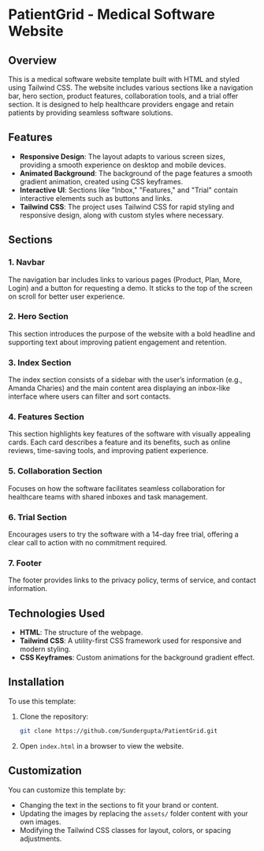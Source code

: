 # PatientGrid - Medical Software Website

## Overview

This is a medical software website template built with HTML and styled using Tailwind CSS. The website includes various sections like a navigation bar, hero section, product features, collaboration tools, and a trial offer section. It is designed to help healthcare providers engage and retain patients by providing seamless software solutions.

## Features

- **Responsive Design**: The layout adapts to various screen sizes, providing a smooth experience on desktop and mobile devices.
- **Animated Background**: The background of the page features a smooth gradient animation, created using CSS keyframes.
- **Interactive UI**: Sections like "Inbox," "Features," and "Trial" contain interactive elements such as buttons and links.
- **Tailwind CSS**: The project uses Tailwind CSS for rapid styling and responsive design, along with custom styles where necessary.

## Sections

### 1. Navbar
The navigation bar includes links to various pages (Product, Plan, More, Login) and a button for requesting a demo. It sticks to the top of the screen on scroll for better user experience.

### 2. Hero Section
This section introduces the purpose of the website with a bold headline and supporting text about improving patient engagement and retention.

### 3. Index Section
The index section consists of a sidebar with the user’s information (e.g., Amanda Charies) and the main content area displaying an inbox-like interface where users can filter and sort contacts.

### 4. Features Section
This section highlights key features of the software with visually appealing cards. Each card describes a feature and its benefits, such as online reviews, time-saving tools, and improving patient experience.

### 5. Collaboration Section
Focuses on how the software facilitates seamless collaboration for healthcare teams with shared inboxes and task management.

### 6. Trial Section
Encourages users to try the software with a 14-day free trial, offering a clear call to action with no commitment required.

### 7. Footer
The footer provides links to the privacy policy, terms of service, and contact information.

## Technologies Used

- **HTML**: The structure of the webpage.
- **Tailwind CSS**: A utility-first CSS framework used for responsive and modern styling.
- **CSS Keyframes**: Custom animations for the background gradient effect.
  
## Installation

To use this template:

1. Clone the repository:
    ```bash
    git clone https://github.com/Sundergupta/PatientGrid.git
    ```

2. Open `index.html` in a browser to view the website.

## Customization

You can customize this template by:

- Changing the text in the sections to fit your brand or content.
- Updating the images by replacing the `assets/` folder content with your own images.
- Modifying the Tailwind CSS classes for layout, colors, or spacing adjustments.

